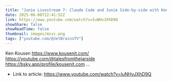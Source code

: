 ```yaml
---
title: "Junie Livestream 7: Claude Code and Junie Side-by-side with Ken Kousen"
date: 2025-06-08T22:41:52Z
link: https://www.youtube.com/watch?v=IuNHvJXhD9Q
showShare: false
showReadTime: false
thumbnail: images/misc.png
tags: ["youtube.com/@JetBrainsTV"]
---
```

Ken Kousen https://www.kousenit.com/ https://youtube.com/@talesfromthejarside https://bsky.app/profile/kousenit.com ...

- Link to article: https://www.youtube.com/watch?v=IuNHvJXhD9Q